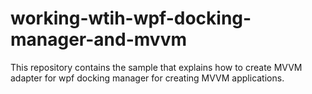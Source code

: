 # working-wtih-wpf-docking-manager-and-mvvm
 This repository contains the sample that explains how to create MVVM adapter for wpf docking manager for creating MVVM applications.
